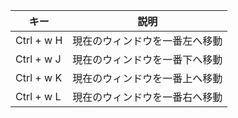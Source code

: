 | キー | 説明 |
| --- | --- |
| Ctrl + w H | 現在のウィンドウを一番左へ移動 |
| Ctrl + w J | 現在のウィンドウを一番下へ移動 |
| Ctrl + w K | 現在のウィンドウを一番上へ移動 |
| Ctrl + w L | 現在のウィンドウを一番右へ移動 |
